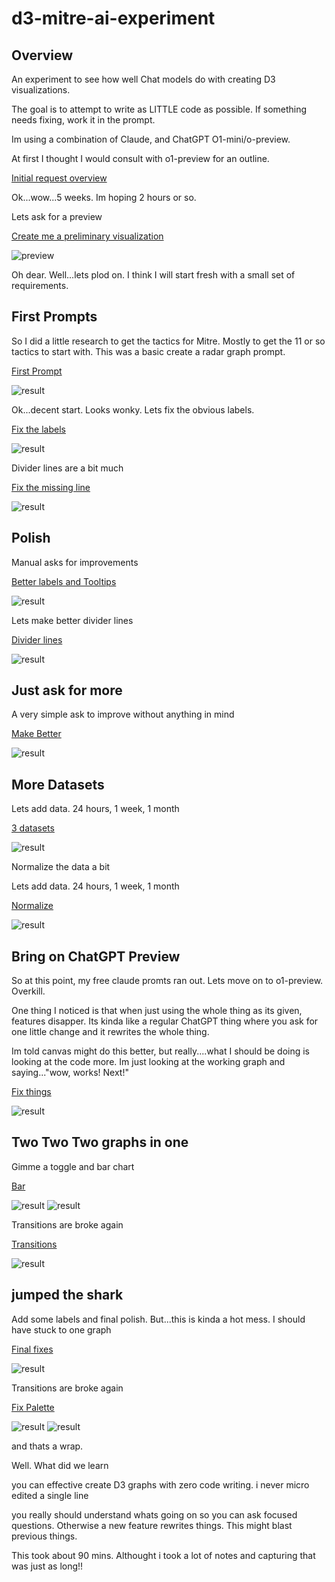 # d3-mitre-ai-experiment

## Overview

An experiment to see how well Chat models do with creating D3 visualizations.

The goal is to attempt to write as LITTLE code as possible. If something needs fixing, work it in the prompt.

Im using a combination of Claude, and ChatGPT O1-mini/o-preview.

At first I thought I would consult with o1-preview for an outline.

[Initial request overview](00-01-initial-request.md)

Ok...wow...5 weeks. Im hoping 2 hours or so.

Lets ask for a preview

[Create me a preliminary visualization](00-02-dalle-request.md)

![preview](assets/dalle1.PNG)

Oh dear.
Well...lets plod on. I think I will start fresh with a small set of requirements.

## First Prompts

So I did a little research to get the tactics for Mitre. Mostly to get the 11 or so tactics to start with. This was a basic create a radar graph prompt.

[First Prompt](00-first-graph/readme.md)

![result](00-first-graph/radar00.PNG)

Ok...decent start. Looks wonky. Lets fix the obvious labels.

[Fix the labels](01-fix-labels/readme.md)

![result](01-fix-labels/radar01.PNG)

Divider lines are a bit much

[Fix the missing line](02-fix-lines/readme.md)

![result](02-fix-lines/radar02.PNG)

## Polish

Manual asks for improvements

[Better labels and Tooltips](03-tooltips/readme.md)

![result](03-tooltips/radar03.PNG)

Lets make better divider lines

[Divider lines](04-divlines-polish/polish.md)

![result](04-divlines-polish/radar04.PNG)

## Just ask for more

A very simple ask to improve without anything in mind

[Make Better](05-mo-betta/readme.md)

![result](05-mo-betta/radar05.PNG)

## More Datasets

Lets add data. 24 hours, 1 week, 1 month

[3 datasets](06-datasets/readme.md)

![result](06-datasets/radar06.PNG)

Normalize the data a bit

Lets add data. 24 hours, 1 week, 1 month

[Normalize](07-normalize/readme.md)

![result](07-normalize/radar07.PNG)

## Bring on ChatGPT Preview

So at this point, my free claude promts ran out. Lets move on to o1-preview.
Overkill.

One thing I noticed is that when just using the whole thing as its given, features disapper.
Its kinda like a regular ChatGPT thing where you ask for one little change and it rewrites the whole thing.

Im told canvas might do this better, but really....what I should be doing is looking at the code more.
Im just looking at the working graph and saying..."wow, works! Next!"

[Fix things](08-chat1/readme.md)

![result](08-chat1/radar08.PNG)

## Two Two Two graphs in one

Gimme a toggle and bar chart

[Bar](09-combo/readme.md)

![result](09-combo/radar09a.PNG)
![result](09-combo/radar09b.PNG)

Transitions are broke again

[Transitions](10-transitions/readme.md)

![result](10-transitions/radar10.png)

## jumped the shark

Add some labels and final polish.  But...this is kinda a hot mess.  I should have stuck to one graph

[Final fixes](11-jump/readme.md)

![result](11-jump/radar11.png)

Transitions are broke again

[Fix Palette](12-palette/readme.md)

![result](12-palette/range12a.png)
![result](12-palette/range12b.png)

and thats a wrap.

Well.  What did we learn

you can effective create D3 graphs with zero code writing.  i never micro edited a single line

you really should understand whats going on so you can ask focused questions. Otherwise a new feature rewrites things.
This might blast previous things.

This took about 90 mins.  Althought i took  a lot of notes and capturing that was just as long!!
